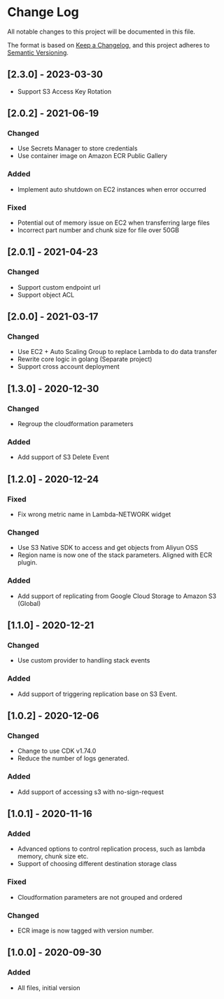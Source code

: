 # Change Log
All notable changes to this project will be documented in this file.

The format is based on [Keep a Changelog](https://keepachangelog.com/en/1.0.0/),
and this project adheres to [Semantic Versioning](https://semver.org/spec/v2.0.0.html).

## [2.3.0] - 2023-03-30
- Support S3 Access Key Rotation

## [2.0.2] - 2021-06-19

### Changed

- Use Secrets Manager to store credentials
- Use container image on Amazon ECR Public Gallery

### Added
- Implement auto shutdown on EC2 instances when error occurred

### Fixed

- Potential out of memory issue on EC2 when transferring large files
- Incorrect part number and chunk size for file over 50GB



## [2.0.1] - 2021-04-23

### Changed

- Support custom endpoint url
- Support object ACL


## [2.0.0] - 2021-03-17

### Changed

- Use EC2 + Auto Scaling Group to replace Lambda to do data transfer
- Rewrite core logic in golang (Separate project)
- Support cross account deployment


## [1.3.0] - 2020-12-30

### Changed
- Regroup the cloudformation parameters

### Added
- Add support of S3 Delete Event

## [1.2.0] - 2020-12-24

### Fixed
- Fix wrong metric name in Lambda-NETWORK widget

### Changed
- Use S3 Native SDK to access and get objects from Aliyun OSS
- Region name is now one of the stack parameters. Aligned with ECR plugin.

### Added
- Add support of replicating from Google Cloud Storage to Amazon S3 (Global)

## [1.1.0] - 2020-12-21

### Changed
- Use custom provider to handling stack events

### Added
- Add support of triggering replication base on S3 Event.

## [1.0.2] - 2020-12-06

### Changed
- Change to use CDK v1.74.0
- Reduce the number of logs generated.

### Added
- Add support of accessing s3 with no-sign-request

## [1.0.1] - 2020-11-16
### Added
- Advanced options to control replication process, such as lambda memory, chunk size etc.
- Support of choosing different destination storage class

### Fixed
- Cloudformation parameters are not grouped and ordered

### Changed
- ECR image is now tagged with version number.


## [1.0.0] - 2020-09-30
### Added
- All files, initial version
